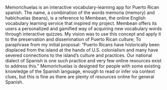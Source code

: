 Memorichuelas is an interactive vocabulary-learning app for Puerto Rican spanish. 
The name, a combination of the words memoria (memory) and habichuelas (beans), is a reference to Membean, the online English vocabulary learning service that inspired my project. 
Membean offers its users a personalized and gamified way of acquiring new vocabulary words through interactive quizzes. 
My vision was to use this concept and apply it to the preservation and dissemination of Puerto Rican culture; 
To paraphrase from my initial proposal: “Puerto Ricans have historically been displaced from the island at the hands of U.S. colonialism and many have severed connections to the island’s culture and practices. 
Our national dialect of Spanish is one such practice and very few online resources exist to address this.” 
Memorichuelas is designed for people with some existing knowledge of the Spanish language, enough to read or infer via context clues, but this is fine as there are plenty of resources online for general Spanish.
